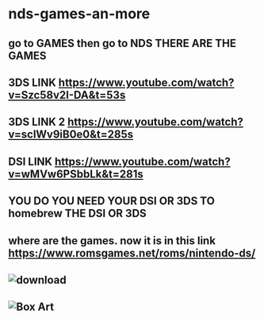 # nds-games-an-more
go to GAMES then go to NDS THERE ARE THE GAMES
-----------------------------------------------------------------------------------------------------------------------------
3DS LINK https://www.youtube.com/watch?v=Szc58v2I-DA&t=53s
-----------------------------------------------------------------------------------------------------------------------------
3DS LINK 2 https://www.youtube.com/watch?v=sclWv9iB0e0&t=285s
-----------------------------------------------------------------------------------------------------------------------------
DSI LINK https://www.youtube.com/watch?v=wMVw6PSbbLk&t=281s
-----------------------------------------------------------------------------------------------------------------------------
YOU DO YOU NEED YOUR DSI OR 3DS TO homebrew THE DSI OR 3DS
-----------------------------------------------------------------
where are the games. now it is in this link https://www.romsgames.net/roms/nintendo-ds/
-----------------------------------------------------------------
![download](https://user-images.githubusercontent.com/85066327/138547338-b30133cf-492c-4b9e-acf6-0a19dca7af79.png)
-----------------------------------------------------------------------------------------------------------------------------
![Box Art](https://user-images.githubusercontent.com/85066327/138547433-929b48dc-cd0f-4e97-8ce5-ddac15fded5e.png)
-----------------------------------------------------------------------------------------------------------------------------
